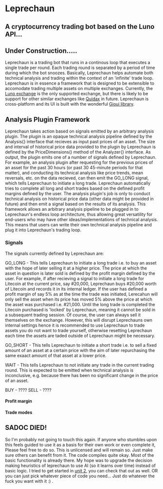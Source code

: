 # Leprechaun
## A cryptocurrency trading bot based on the Luno API...

## Under Construction.....

Leprechaun is a trading bot that runs in a continous loop that executes a single trade per round. Each trading round is separated by a period of time during which the bot snoozes. Basically, Leprechaun helps automate both technical analysis and trading within the context of an 'infinite' trade loop. Leprechaun is in essence a framework that is designed to be extensible to accomodate trading multiple assets on multiple exchanges. Currently, the [Luno exchange](https://luno.com/en/) is the only supported exchange, but there is likely to be support for other similar exchanges like [Quidax](https://quidax.com) in future. Leprechaun is cross-platform and its UI is built with the wonderful [Gioui library](https://gioui.org).

## Analysis Plugin Framework
Leprechaun takes action based on signals emitted by an arbitrary analysis plugin. The plugin is an opaque technical analysis pipeline defined by the Analysis{} interface that recieves as input past prices of an asset. The size and interval of historical price data provided to the plugin by Leprechaun is defined by the PriceDimensions() method of the Analyzer{} interface. As output, the plugin emits one of a number of signals defined by Leprechaun. For example, an analysis plugin after requesting for the previous prices of an asset for the past 30 hours (or past 30 45-minute periods for that matter), and conducting its technical analysis like price trends, mean reversals, etc. on the data recieved, can then emit the GO_LONG signal, which tells Leprechaun to initiate a long trade. Leprechaun automatically tries to complete all long and short trades based on the defined profit margins defined by the user. The analysis plugin's job is only to conduct technical analysis on historical price data (other data might be provided in future) and then emit a signal based on the results of its analysis. This framework allows an arbitrary analysis pipeline to be plugged in to Leprechaun's endless loop architecture, thus allowing great versatility for end-users who may have other ideas/implementations of technical analysis. This means that users can write their own technical analysis pipeline and plug it into Leprechaun's trading loop.

### Signals
The signals currently defined by Leprechaun are:

GO_LONG - This tells Leprechaun to initiate a long trade i.e. to buy an asset with the hope of later selling it at a higher price. The price at which the asset in question is later sold is defined by the profit margin defined by the user. For example, if after recieving a signal to initiate a long trade for Litecoin at the current price, say #20,000, Leprechaun buys #20,000 worth of Litecoin and records it in its internal ledger. If the user has defined a profit margin of say 5% as at the time the trade was initiated, Lerecahun will only sell the asset when its price has moved 5% above the price at which the asset was purchased i.e. #21,000. Until the long trade is completed the Litecoin purchased is 'locked' by Leprechaun, meaning it cannot be sold in a subsequent trading session. Of course, the user can always sell it themselves on the exchange. However, this will disrupt Leprechauns own internal settings hence it is recommended to use Leprechaun to trade assets you do not want to trade yourself, otherwise resetting Leprechaun each time the assets are taded outside of Leprechaun might be necessary.

GO_SHORT - This tells Leprechaun to initiate a short trade i.e. to sell a fixed amount of an asset at a certain price with the aim of later repurchasing the same exaact amount of that asset at a lower price.

WAIT - This tells Leprechaun to not initiate any trade in the current trading round. This is expected to be emitted when technical analysis is inconclusive, e.g. because there has been no significant change in the price of an asset.

BUY - ????
SELL - ????

#### Profit margin

#### Trade modes

## SADOC DIED!
So I'm probably not going to touch this again. If anyone who stumbles upon this feels guided to use it as a basis for their own work or even complete it, Please feel free to do so. This is unlicensed and will remain so. Just make sure others can benefit from it. The code compiles quite okay. Most of the basic functionality is already there. My hope was to upgrade the decision making heuristics of leprechaun to use AI (so it learns over time) instead of basic logic. I tried to get started in [unit 2](https://www.github.com/michaellormann/unit2), you can check that out as well. OR you can just pick whatever piece of code you need... Just do whatever the fuck you want with it :)
.
